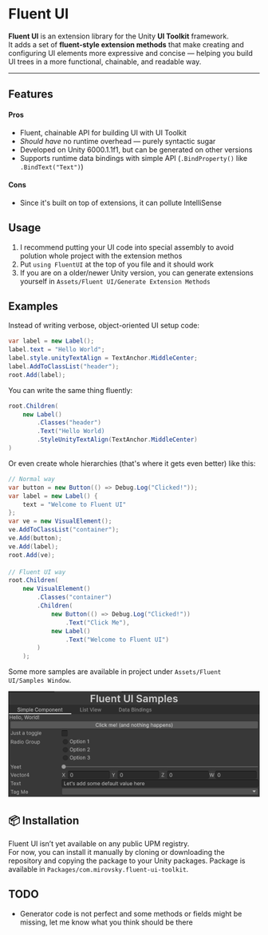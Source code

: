 # Fluent UI

**Fluent UI** is an extension library for the Unity **UI Toolkit** framework.  
It adds a set of **fluent-style extension methods** that make creating and configuring UI elements more expressive and concise — helping you build UI trees in a more functional, chainable, and readable way.

---

## Features

#### Pros
- Fluent, chainable API for building UI with UI Toolkit
- *Should have* no runtime overhead — purely syntactic sugar
- Developed on Unity 6000.1.1f1, but can be generated on other versions
- Supports runtime data bindings with simple API (`.BindProperty()` like `.BindText("Text")`)

#### Cons
- Since it's built on top of extensions, it can pollute IntelliSense

## Usage
1. I recommend putting your UI code into special assembly to avoid polution whole project with the extension methos
2. Put `using FluentUI` at the top of you file and it should work
3. If you are on a older/newer Unity version, you can generate extensions yourself in `Assets/Fluent UI/Generate Extension Methods`

## Examples

Instead of writing verbose, object-oriented UI setup code:

```csharp
var label = new Label();
label.text = "Hello World";
label.style.unityTextAlign = TextAnchor.MiddleCenter;
label.AddToClassList("header");
root.Add(label);
```

You can write the same thing fluently:

```csharp
root.Children(
    new Label()
        .Classes("header")
        .Text("Hello World)
        .StyleUnityTextAlign(TextAnchor.MiddleCenter)
)
```

Or even create whole hierarchies (that's where it gets even better) like this:

```csharp
// Normal way
var button = new Button(() => Debug.Log("Clicked!"));
var label = new Label() {
    text = "Welcome to Fluent UI"
};
var ve = new VisualElement();
ve.AddToClassList("container");
ve.Add(button);
ve.Add(label);
root.Add(ve);

// Fluent UI way
root.Children(
    new VisualElement()
        .Classes("container")
        .Children(
            new Button(() => Debug.Log("Clicked!"))
                .Text("Click Me"),
            new Label()
                .Text("Welcome to Fluent UI")
        )
    );
```

Some more samples are available in project under `Assets/Fluent UI/Samples Window`.

![Examples](images/SamplesWindow.png)

## 📦 Installation

Fluent UI isn’t yet available on any public UPM registry.  
For now, you can install it manually by cloning or downloading the repository and copying the package to your Unity packages. Package is available in `Packages/com.mirovsky.fluent-ui-toolkit`.

## TODO
- Generator code is not perfect and some methods or fields might be missing, let me know what you think should be there
